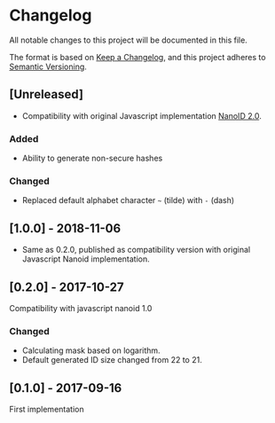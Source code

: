 # Changelog

All notable changes to this project will be documented in this file.

The format is based on [Keep a Changelog](https://keepachangelog.com/en/1.0.0/),
and this project adheres to [Semantic Versioning](https://semver.org/spec/v2.0.0.html).

## [Unreleased]

- Compatibility with original Javascript implementation [NanoID 2.0](https://github.com/ai/nanoid/blob/master/CHANGELOG.md#20).

### Added

- Ability to generate non-secure hashes

### Changed

- Replaced default alphabet character `~` (tilde) with `-` (dash)

## [1.0.0] - 2018-11-06

- Same as 0.2.0, published as compatibility version with original Javascript Nanoid implementation.

## [0.2.0] - 2017-10-27

Compatibility with javascript nanoid 1.0

### Changed

- Calculating mask based on logarithm.
- Default generated ID size changed from 22 to 21.

## [0.1.0] - 2017-09-16

First implementation
